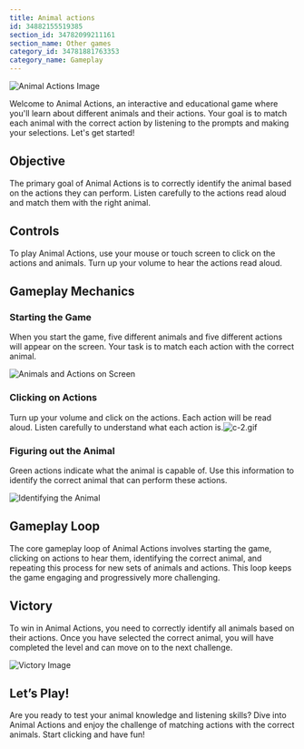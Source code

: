 ```yaml
---
title: Animal actions
id: 34882155519385
section_id: 34782099211161
section_name: Other games
category_id: 34781881763353
category_name: Gameplay
---
```

![Animal Actions Image](https://help.studycat.com/hc/article_attachments/34882188453017)


Welcome to Animal Actions, an interactive and educational game where you'll learn about different animals and their actions. Your goal is to match each animal with the correct action by listening to the prompts and making your selections. Let's get started!


## Objective


The primary goal of Animal Actions is to correctly identify the animal based on the actions they can perform. Listen carefully to the actions read aloud and match them with the right animal.


## Controls


To play Animal Actions, use your mouse or touch screen to click on the actions and animals. Turn up your volume to hear the actions read aloud.


## Gameplay Mechanics


### Starting the Game


When you start the game, five different animals and five different actions will appear on the screen. Your task is to match each action with the correct animal.


![Animals and Actions on Screen](https://help.studycat.com/hc/article_attachments/34882188453017)


### Clicking on Actions


Turn up your volume and click on the actions. Each action will be read aloud. Listen carefully to understand what each action is.![c-2.gif](https://help.studycat.com/hc/article_attachments/35127586834841)


### Figuring out the Animal


Green actions indicate what the animal is capable of. Use this information to identify the correct animal that can perform these actions.


![Identifying the Animal](https://help.studycat.com/hc/article_attachments/34882188459545)


## Gameplay Loop


The core gameplay loop of Animal Actions involves starting the game, clicking on actions to hear them, identifying the correct animal, and repeating this process for new sets of animals and actions. This loop keeps the game engaging and progressively more challenging.


## Victory


To win in Animal Actions, you need to correctly identify all animals based on their actions. Once you have selected the correct animal, you will have completed the level and can move on to the next challenge.


![Victory Image](https://help.studycat.com/hc/article_attachments/34882155516441)


## Let’s Play!


Are you ready to test your animal knowledge and listening skills? Dive into Animal Actions and enjoy the challenge of matching actions with the correct animals. Start clicking and have fun!

